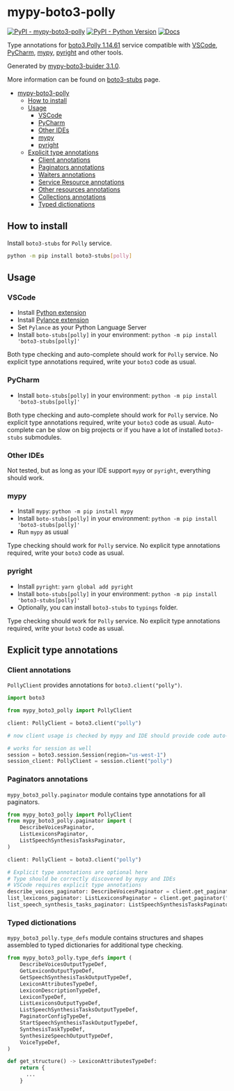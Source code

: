 # mypy-boto3-polly

[![PyPI - mypy-boto3-polly](https://img.shields.io/pypi/v/mypy-boto3-polly.svg?color=blue)](https://pypi.org/project/mypy-boto3-polly)
[![PyPI - Python Version](https://img.shields.io/pypi/pyversions/mypy-boto3-polly.svg?color=blue)](https://pypi.org/project/mypy-boto3-polly)
[![Docs](https://img.shields.io/readthedocs/mypy-boto3-builder.svg?color=blue)](https://mypy-boto3-builder.readthedocs.io/)

Type annotations for
[boto3.Polly 1.14.61](https://boto3.amazonaws.com/v1/documentation/api/1.14.61/reference/services/polly.html#Polly) service
compatible with
[VSCode](https://code.visualstudio.com/),
[PyCharm](https://www.jetbrains.com/pycharm/),
[mypy](https://github.com/python/mypy),
[pyright](https://github.com/microsoft/pyright)
and other tools.

Generated by [mypy-boto3-buider 3.1.0](https://github.com/vemel/mypy_boto3_builder).

More information can be found on [boto3-stubs](https://pypi.org/project/boto3-stubs/) page.

- [mypy-boto3-polly](#mypy-boto3-polly)
  - [How to install](#how-to-install)
  - [Usage](#usage)
    - [VSCode](#vscode)
    - [PyCharm](#pycharm)
    - [Other IDEs](#other-ides)
    - [mypy](#mypy)
    - [pyright](#pyright)
  - [Explicit type annotations](#explicit-type-annotations)
    - [Client annotations](#client-annotations)
    - [Paginators annotations](#paginators-annotations)
    - [Waiters annotations](#waiters-annotations)
    - [Service Resource annotations](#service-resource-annotations)
    - [Other resources annotations](#other-resources-annotations)
    - [Collections annotations](#collections-annotations)
    - [Typed dictionations](#typed-dictionations)

## How to install

Install `boto3-stubs` for `Polly` service.

```bash
python -m pip install boto3-stubs[polly]
```

## Usage

### VSCode

- Install [Python extension](https://marketplace.visualstudio.com/items?itemName=ms-python.python)
- Install [Pylance extension](https://marketplace.visualstudio.com/items?itemName=ms-python.vscode-pylance)
- Set `Pylance` as your Python Language Server
- Install `boto-stubs[polly]` in your environment: `python -m pip install 'boto3-stubs[polly]'`

Both type checking and auto-complete should work for `Polly` service.
No explicit type annotations required, write your `boto3` code as usual.

### PyCharm

- Install `boto-stubs[polly]` in your environment: `python -m pip install 'boto3-stubs[polly]'`

Both type checking and auto-complete should work for `Polly` service.
No explicit type annotations required, write your `boto3` code as usual.
Auto-complete can be slow on big projects or if you have a lot of installed `boto3-stubs` submodules.

### Other IDEs

Not tested, but as long as your IDE support `mypy` or `pyright`, everything should work.

### mypy

- Install `mypy`: `python -m pip install mypy`
- Install `boto-stubs[polly]` in your environment: `python -m pip install 'boto3-stubs[polly]'`
- Run `mypy` as usual

Type checking should work for `Polly` service.
No explicit type annotations required, write your `boto3` code as usual.

### pyright

- Install `pyright`: `yarn global add pyright`
- Install `boto-stubs[polly]` in your environment: `python -m pip install 'boto3-stubs[polly]'`
- Optionally, you can install `boto3-stubs` to `typings` folder.

Type checking should work for `Polly` service.
No explicit type annotations required, write your `boto3` code as usual.

## Explicit type annotations

### Client annotations

`PollyClient` provides annotations for `boto3.client("polly")`.

```python
import boto3

from mypy_boto3_polly import PollyClient

client: PollyClient = boto3.client("polly")

# now client usage is checked by mypy and IDE should provide code auto-complete

# works for session as well
session = boto3.session.Session(region="us-west-1")
session_client: PollyClient = session.client("polly")
```

### Paginators annotations

`mypy_boto3_polly.paginator` module contains type annotations for all paginators.

```python
from mypy_boto3_polly import PollyClient
from mypy_boto3_polly.paginator import (
    DescribeVoicesPaginator,
    ListLexiconsPaginator,
    ListSpeechSynthesisTasksPaginator,
)

client: PollyClient = boto3.client("polly")

# Explicit type annotations are optional here
# Type should be correctly discovered by mypy and IDEs
# VSCode requires explicit type annotations
describe_voices_paginator: DescribeVoicesPaginator = client.get_paginator("describe_voices")
list_lexicons_paginator: ListLexiconsPaginator = client.get_paginator("list_lexicons")
list_speech_synthesis_tasks_paginator: ListSpeechSynthesisTasksPaginator = client.get_paginator("list_speech_synthesis_tasks")
```







### Typed dictionations

`mypy_boto3_polly.type_defs` module contains structures and shapes assembled
to typed dictionaries for additional type checking.

```python
from mypy_boto3_polly.type_defs import (
    DescribeVoicesOutputTypeDef,
    GetLexiconOutputTypeDef,
    GetSpeechSynthesisTaskOutputTypeDef,
    LexiconAttributesTypeDef,
    LexiconDescriptionTypeDef,
    LexiconTypeDef,
    ListLexiconsOutputTypeDef,
    ListSpeechSynthesisTasksOutputTypeDef,
    PaginatorConfigTypeDef,
    StartSpeechSynthesisTaskOutputTypeDef,
    SynthesisTaskTypeDef,
    SynthesizeSpeechOutputTypeDef,
    VoiceTypeDef,
)

def get_structure() -> LexiconAttributesTypeDef:
    return {
      ...
    }
```
